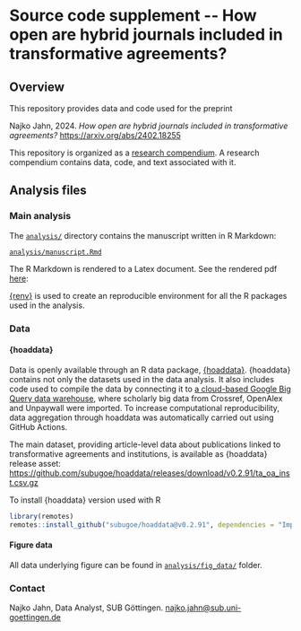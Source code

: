 # Source code supplement -- How open are hybrid journals included in transformative agreements?

## Overview

This repository provides data and code used for the preprint

Najko Jahn, 2024. *How open are hybrid journals included in transformative agreements?* <https://arxiv.org/abs/2402.18255>

This repository is organized as a [research compendium](https://doi.org/10.7287/peerj.preprints.3192v2). A research compendium contains data, code, and text associated with it. 

## Analysis files

### Main analysis

The [`analysis/`](analysis/) directory contains the manuscript written in R Markdown:

[`analysis/manuscript.Rmd`](analysis/manuscript.Rmd)

The R Markdown is rendered to a Latex document. See the rendered pdf [here](analysis/manuscript.pdf): 

[{renv}](https://rstudio.github.io/renv/articles/renv.html) is used to create an reproducible environment for all the R packages used in the analysis.

### Data

#### {hoaddata}

Data is openly available through an R data package, [{hoaddata}](https://github.com/subugoe/hoaddata/releases/tag/v0.2.91). 
{hoaddata} contains not only the datasets used in the data analysis. 
It also includes code used to compile the data by connecting it to [a cloud-based Google Big Query data warehouse](https://subugoe.github.io/scholcomm_analytics/data.html), where scholarly big data from Crossref, OpenAlex and Unpaywall were imported.
To increase computational reproducibility, data aggregation through hoaddata was automatically carried out using GitHub Actions.

The main dataset, providing article-level data about publications linked to transformative agreements and institutions, is available as {hoaddata} release asset: 
 <https://github.com/subugoe/hoaddata/releases/download/v0.2.91/ta_oa_inst.csv.gz>
 
To install {hoaddata} version used with R

```r
library(remotes)
remotes::install_github("subugoe/hoaddata@v0.2.91", dependencies = "Imports")
```
 
#### Figure data

All data underlying figure can be found in [`analysis/fig_data/`](analysis/fig_data/) folder. 

### Contact

Najko Jahn, Data Analyst, SUB Göttingen. najko.jahn@sub.uni-goettingen.de

